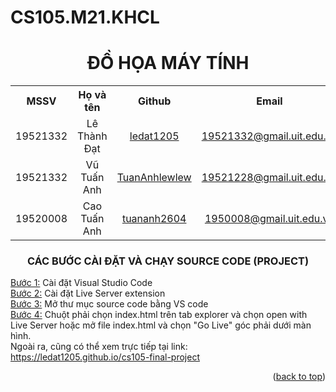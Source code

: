 # CS105.M21.KHCL  
<h1 align="center">ĐỒ HỌA MÁY TÍNH</h1>

<table align="center">
 <tr>
  <th>MSSV</th>
  <th>Họ và tên</th>
  <th>Github</th>
  <th>Email</th>
 </tr>
 <tr align="center">
  <td>19521332</td>
  <td>Lê Thành Đạt</td>
  <td><a href="https://github.com/ledat1205">ledat1205<a></td>
  <td><a href="19521332@gmail.uit.edu.vn">19521332@gmail.uit.edu.vn<a></td>
 </tr>
 <tr align="center">
  <td>19521332</td>
  <td>Vũ Tuấn Anh</td>
  <td><a href="https://github.com/TuanAnhlewlew">TuanAnhlewlew<a></td>
  <td><a href="19521228@gmail.uit.edu.vn">19521228@gmail.uit.edu.vn<a></td>
 </tr>
 <tr align="center">
  <td>19520008</td>
  <td>Cao Tuấn Anh</td>
  <td><a href="https://github.com/tuananh2604">tuananh2604<a></td>
  <td><a href="1950008@gmail.uit.edu.vn">1950008@gmail.uit.edu.vn<a></td>
 </tr>
</table>

<h3 align="center">CÁC BƯỚC CÀI ĐẶT VÀ CHẠY SOURCE CODE (PROJECT)</h3>
<ins>Bước 1:</ins> Cài đặt Visual Studio Code </br>
<ins>Bước 2:</ins> Cài đặt Live Server extension </br>
<ins>Bước 3:</ins> Mở thư mục source code bằng VS code  </br>
<ins>Bước 4:</ins> Chuột phải chọn index.html trên tab explorer và chọn open with Live Server hoặc mở file index.html và chọn "Go Live" góc phải dưới màn hình. </br>
Ngoài ra, cũng có thể xem trực tiếp tại link: <a href="https://ledat1205.github.io/cs105-final-project/">https://ledat1205.github.io/cs105-final-project</a>
<p align="right">(<a href="#top">back to top</a>)</p>
